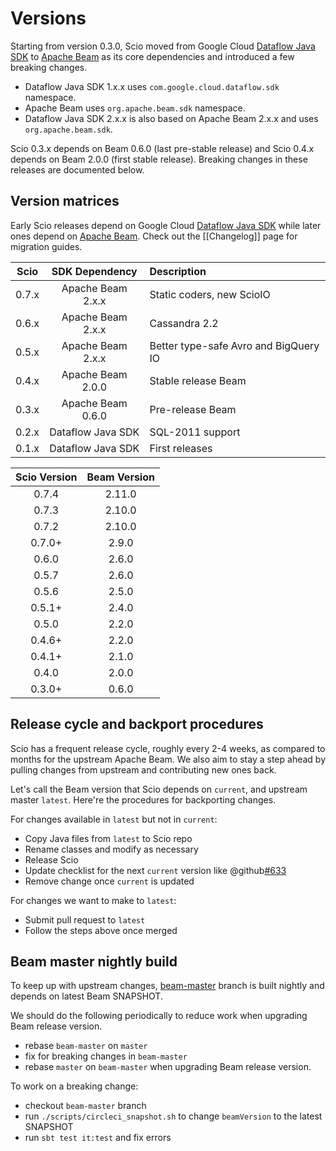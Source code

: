 # Versions

Starting from version 0.3.0, Scio moved from Google Cloud [Dataflow Java SDK](https://github.com/GoogleCloudPlatform/DataflowJavaSDK) to [Apache Beam](https://beam.apache.org/) as its core dependencies and introduced a few breaking changes.

- Dataflow Java SDK 1.x.x uses `com.google.cloud.dataflow.sdk` namespace.
- Apache Beam uses `org.apache.beam.sdk` namespace.
- Dataflow Java SDK 2.x.x is also based on Apache Beam 2.x.x and uses `org.apache.beam.sdk`.

Scio 0.3.x depends on Beam 0.6.0 (last pre-stable release) and Scio 0.4.x depends on Beam 2.0.0 (first stable release). Breaking changes in these releases are documented below.

## Version matrices

Early Scio releases depend on Google Cloud [Dataflow Java SDK](https://github.com/GoogleCloudPlatform/DataflowJavaSDK) while later ones depend on [Apache Beam](https://github.com/apache/beam). Check out the [[Changelog]] page for migration guides.

| **Scio** | **SDK Dependency** | **Description**     |
|:--------:|:------------------:|:--------------------|
| 0.7.x    | Apache Beam 2.x.x  | Static coders, new ScioIO |
| 0.6.x    | Apache Beam 2.x.x  | Cassandra 2.2       |
| 0.5.x    | Apache Beam 2.x.x  | Better type-safe Avro and BigQuery IO |
| 0.4.x    | Apache Beam 2.0.0  | Stable release Beam |
| 0.3.x    | Apache Beam 0.6.0  | Pre-release Beam    |
| 0.2.x    | Dataflow Java SDK  | SQL-2011 support    |
| 0.1.x    | Dataflow Java SDK  | First releases      |

| **Scio Version** | **Beam Version** |
|:----------------:|:----------------:|
| 0.7.4            | 2.11.0           |
| 0.7.3            | 2.10.0           |
| 0.7.2            | 2.10.0           |
| 0.7.0+           | 2.9.0            |
| 0.6.0            | 2.6.0            |
| 0.5.7            | 2.6.0            |
| 0.5.6            | 2.5.0            |
| 0.5.1+           | 2.4.0            |
| 0.5.0            | 2.2.0            |
| 0.4.6+           | 2.2.0            |
| 0.4.1+           | 2.1.0            |
| 0.4.0            | 2.0.0            |
| 0.3.0+           | 0.6.0            |

## Release cycle and backport procedures

Scio has a frequent release cycle, roughly every 2-4 weeks, as compared to months for the upstream Apache Beam. We also aim to stay a step ahead by pulling changes from upstream and contributing new ones back.

Let's call the Beam version that Scio depends on `current`, and upstream master `latest`. Here're the procedures for backporting changes.

For changes available in `latest` but not in `current`:
- Copy Java files from `latest` to Scio repo
- Rename classes and modify as necessary
- Release Scio
- Update checklist for the next `current` version like @github[#633](#633)
- Remove change once `current` is updated

For changes we want to make to `latest`:
- Submit pull request to `latest`
- Follow the steps above once merged

## Beam master nightly build

To keep up with upstream changes, [beam-master](https://github.com/spotify/scio/tree/beam-master) branch is built nightly and depends on latest Beam SNAPSHOT.

We should do the following periodically to reduce work when upgrading Beam release version.
- rebase `beam-master` on `master`
- fix for breaking changes in `beam-master`
- rebase `master` on `beam-master` when upgrading Beam release version.

To work on a breaking change:
- checkout `beam-master` branch
- run `./scripts/circleci_snapshot.sh` to change `beamVersion` to the latest SNAPSHOT
- run `sbt test it:test` and fix errors
